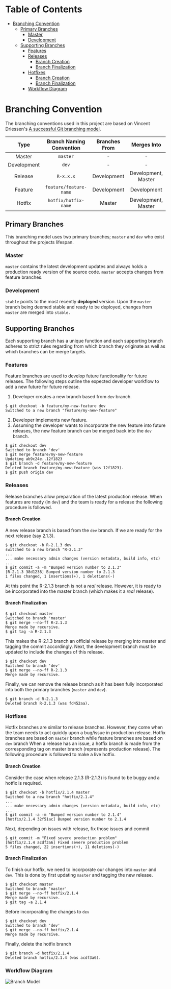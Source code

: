 # Table of Contents
- [Branching Convention](#branching-convention)
  * [Primary Branches](#primary-branches)
    + [Master](#master)
    + [Development](#development)
  * [Supporting Branches](#supporting-branches)
    + [Features](#features)
    + [Releases](#releases)
      - [Branch Creation](#branch-creation)
      - [Branch Finalization](#branch-finalization)
    + [Hotfixes](#hotfixes)
      - [Branch Creation](#branch-creation-1)
      - [Branch Finalization](#branch-finalization-1)
    + [Workflow Diagram](#workflow-diagram)
   
# Branching Convention

The branching conventions used in this project are based on Vincent Driessen's  [A successful Git branching model](https://nvie.com/posts/a-successful-git-branching-model/). 

|     Type    | Branch Naming Convention | Branches From |     Merges Into     |
|:-----------:|:-------------------------:|:--------------:|:--------------------:|
|    Master   |           `master`          |        -       |           -          |
| Development |            `dev`           |        -       |           -          |
|   Release   |          `R-x.x.x`          |   Development  | Development,  Master |
|   Feature   |    `feature/feature-name`   |   Development  |      Development     |
|    Hotfix   |     `hotfix/hotfix-name`    |     Master     |  Development, Master |

## Primary Branches
This branching model uses two primary branches; `master` and `dev` who exist throughout the projects lifespan.
### Master

`master` contains the latest development updates and always holds a production ready version of the source code. `master` accepts changes from feature branches.

### Development

`stable` points to the most recently **deployed** version. Upon the `master` branch being deemed stable and ready to be deployed, changes from `master` are merged into `stable.`

## Supporting Branches
Each supporting branch has a unique function and each supporting branch adheres to strict rules regarding from which branch they originate as well as which branches can be merge targets.
### Features
Feature branches are used to develop future functionality for future releases. The following steps outline the expected developer workflow to add a new future for future release.

 1.  Developer creates a new branch based from  `dev`  branch.
```console
$ git checkout -b feature/my-new-feature dev
Switched to a new branch "feature/my-new-feature"
```
 2. Developer implements new feature.
 3. Assuming the developer wants to incorporate the new feature into future releases, the new feature branch can be merged back into the `dev` branch.
 ``` console
$ git checkout dev
Switched to branch 'dev'
$ git merge feature/my-new-feature
Updating ab9c24e..12f1823
$ git branch -d feature/my-new-feature
Deleted branch feature/my-new-feature (was 12f1823).
$ git push origin dev
```

### Releases
Release branches allow preparation of the latest production release. When features are ready (in `dev`) and the team is ready for a release the following procedure is followed.
#### Branch Creation
A new release branch is based from the `dev` branch. If we are ready for the next release 
(say 2.1.3).
``` console
$ git checkout -b R-2.1.3 dev
switched to a new branch "R-2.1.3"
...
... make necessary admin changes (version metadata, build info, etc)
...
$ git commit -a -m "Bumped version number to 2.1.3"
[R-2.1.3 38d1238] Bumped version number to 2.1.3
1 files changed, 1 insertions(+), 1 deletions(-)
```
At this point the R-2.1.3 branch is not a *real* release. However, it is ready to be incorporated into the master branch (which makes it a *real* release).

#### Branch Finalization
``` console
$ git checkout master
Switched to branch 'master'
$ git merge --no-ff R-2.1.3
Merge made by recursive.
$ git tag -a R-2.1.3
```
This makes the R-2.1.3 branch an official release by merging into master and tagging the commit accordingly.
Next, the development branch must be updated to include the changes of this release.
``` console
$ git checkout dev
Switched to branch 'dev'
$ git merge --no-ff R-2.1.3
Merge made by recursive.
```
Finally, we can remove the release branch as it has been fully incorporated into both the primary branches (`master`	and `dev`).
``` console
$ git branch -d R-2.1.3
Deleted branch R-2.1.3 (was fd452aa).
```

### Hotfixes

Hotfix branches are similar to release branches. However, they come when the team needs to act quickly upon a bug/issue in production release. Hotfix branches are based on `master` branch while feature branches are based on `dev` branch When a release has an issue, a hotfix branch is made from the corresponding tag on master branch (represents production release). The following procedure is followed to make a live hotfix.
#### Branch Creation
Consider the case when release 2.1.3 (R-2.1.3) is found to be buggy and a hotfix is required.
``` console
$ git checkout -b hotfix/2.1.4 master
Switched to a new branch "hotfix/2.1.4"
...
... make necessary admin changes (version metadata, build info, etc)
...
$ git commit -a -m "Bumped version number to 2.1.4"
[hotfix/2.1.4 32f51ac] Bumped version number to 2.1.4
```
Next, depending on issues with release, fix those issues and commit

``` console
$ git commit -m "Fixed severe production problem"
[hotfix/2.1.4 acdf3a6] Fixed severe production problem
5 files changed, 22 insertions(+), 11 deletions(-)
````

#### Branch Finalization
To finish our hotfix, we need to incorporate our changes into `master` and `dev`.
This is done by first updating `master` and tagging the new release.
``` console
$ git checkout master
Switched to branch 'master'
$ git merge --no-ff hotfix/2.1.4
Merge made by recursive.
$ git tag -a 2.1.4
```
Before incorporating the changes to `dev`

``` console
$ git checkout dev
Switched to branch 'dev'
$ git merge --no-ff hotfix/2.1.4
Merge made by recursive.
```
Finally, delete the hotfix branch
``` console
$ git branch -d hotfix/2.1.4
Deleted branch hotfix/2.1.4 (was acdf3a6).
```
### Workflow Diagram
![Branch Model](https://github.com/oliverclark15/web2py/blob/master/Git-branching-model.png)


